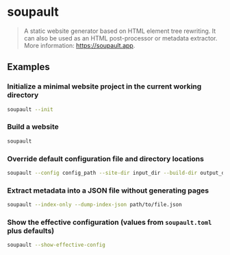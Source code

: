 # soupault

> A static website generator based on HTML element tree rewriting. It can also be used as an HTML post-processor or metadata extractor. More information: <https://soupault.app>.

## Examples

### Initialize a minimal website project in the current working directory

```bash
soupault --init
```

### Build a website

```bash
soupault
```

### Override default configuration file and directory locations

```bash
soupault --config config_path --site-dir input_dir --build-dir output_dir
```

### Extract metadata into a JSON file without generating pages

```bash
soupault --index-only --dump-index-json path/to/file.json
```

### Show the effective configuration (values from `soupault.toml` plus defaults)

```bash
soupault --show-effective-config
```
